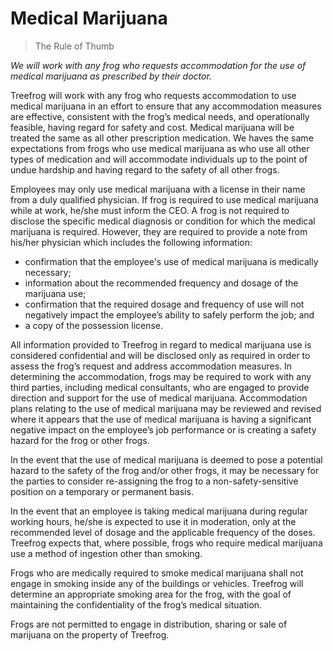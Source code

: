 # Medical Marijuana

> The Rule of Thumb

*We will work with any frog who requests accommodation for the use of medical marijuana as prescribed by their doctor.*

Treefrog will work with any frog who requests accommodation to use medical marijuana in an effort to ensure that any accommodation measures are effective, consistent with the frog’s medical needs, and operationally feasible, having regard for safety and cost. Medical marijuana will be treated the same as all other prescription medication. We haves the same expectations from frogs who use medical marijuana as who use all other types of medication and will accommodate individuals up to the point of undue hardship and having regard to the safety of all other frogs.

Employees may only use medical marijuana with a license in their name from a duly qualified physician. If frog is required to use medical marijuana while at work, he/she must inform the CEO. A frog is not required to disclose the specific medical diagnosis or condition for which the medical marijuana is required. However, they are required to provide a note from his/her physician which includes the following information:
- confirmation that the employee's use of medical marijuana is medically necessary;
- information about the recommended frequency and dosage of the marijuana use;
- confirmation that the required dosage and frequency of use will not negatively impact the employee’s ability to safely perform the job;  and
- a copy of the possession license.

All information provided to Treefrog in regard to medical marijuana use is considered confidential and will be disclosed only as required in order to assess the frog’s request and address accommodation measures. In determining the accommodation, frogs may be required to work with any third parties, including medical consultants, who are engaged to provide direction and support for the use of medical marijuana. Accommodation plans relating to the use of medical marijuana may be reviewed and revised where it appears that the use of medical marijuana is having a significant negative impact on the employee’s job performance or is creating a safety hazard for the frog or other frogs.

In the event that the use of medical marijuana is deemed to pose a potential hazard to the safety of the frog and/or other frogs, it may be necessary for the parties to consider re-assigning the frog to a non-safety-sensitive position on a temporary or permanent basis.

In the event that an employee is taking medical marijuana during regular working hours, he/she is expected to use it in moderation, only at the recommended level of dosage and the applicable frequency of the doses. Treefrog expects that, where possible, frogs who require medical marijuana use a method of ingestion other than smoking.

Frogs who are medically required to smoke medical marijuana shall not engage in smoking inside any of the buildings or vehicles. Treefrog will determine an appropriate smoking area for the frog, with the goal of maintaining the confidentiality of the frog’s medical situation.

Frogs are not permitted to engage in distribution, sharing or sale of marijuana on the property of Treefrog.
